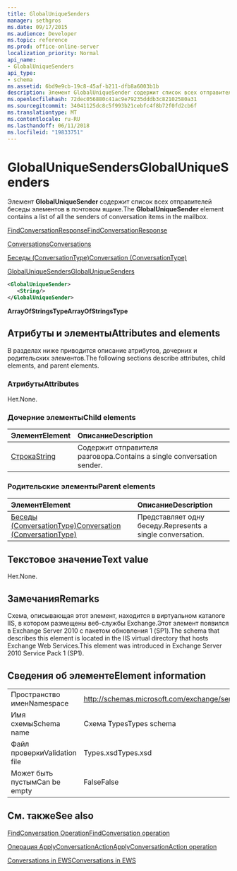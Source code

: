 ```yaml
---
title: GlobalUniqueSenders
manager: sethgros
ms.date: 09/17/2015
ms.audience: Developer
ms.topic: reference
ms.prod: office-online-server
localization_priority: Normal
api_name:
- GlobalUniqueSenders
api_type:
- schema
ms.assetid: 6bd9e9cb-19c8-45af-b211-dfb8a6003b1b
description: Элемент GlobalUniqueSender содержит список всех отправителей беседы элементов в почтовом ящике.
ms.openlocfilehash: 72dec056880c41ac9e79235dddb3c82102580a31
ms.sourcegitcommit: 34041125dc8c5f993b21cebfc4f8b72f0fd2cb6f
ms.translationtype: MT
ms.contentlocale: ru-RU
ms.lasthandoff: 06/11/2018
ms.locfileid: "19833751"
---
```

# <a name="globaluniquesenders"></a><span data-ttu-id="c333d-103">GlobalUniqueSenders</span><span class="sxs-lookup"><span data-stu-id="c333d-103">GlobalUniqueSenders</span></span>

<span data-ttu-id="c333d-104">Элемент **GlobalUniqueSender** содержит список всех отправителей беседы элементов в почтовом ящике.</span><span class="sxs-lookup"><span data-stu-id="c333d-104">The **GlobalUniqueSender** element contains a list of all the senders of conversation items in the mailbox.</span></span> 
  
[<span data-ttu-id="c333d-105">FindConversationResponse</span><span class="sxs-lookup"><span data-stu-id="c333d-105">FindConversationResponse</span></span>](findconversationresponse.md)
  
[<span data-ttu-id="c333d-106">Conversations</span><span class="sxs-lookup"><span data-stu-id="c333d-106">Conversations</span></span>](conversations-ex15websvcsotherref.md)
  
[<span data-ttu-id="c333d-107">Беседы (ConversationType)</span><span class="sxs-lookup"><span data-stu-id="c333d-107">Conversation (ConversationType)</span></span>](conversation-conversationtype.md)
  
[<span data-ttu-id="c333d-108">GlobalUniqueSenders</span><span class="sxs-lookup"><span data-stu-id="c333d-108">GlobalUniqueSenders</span></span>](globaluniquesenders.md)
  
```XML
<GlobalUniqueSender>
   <String/>
</GlobalUniqueSender>
```

 <span data-ttu-id="c333d-109">**ArrayOfStringsType**</span><span class="sxs-lookup"><span data-stu-id="c333d-109">**ArrayOfStringsType**</span></span>
## <a name="attributes-and-elements"></a><span data-ttu-id="c333d-110">Атрибуты и элементы</span><span class="sxs-lookup"><span data-stu-id="c333d-110">Attributes and elements</span></span>

<span data-ttu-id="c333d-111">В разделах ниже приводится описание атрибутов, дочерних и родительских элементов.</span><span class="sxs-lookup"><span data-stu-id="c333d-111">The following sections describe attributes, child elements, and parent elements.</span></span>
  
### <a name="attributes"></a><span data-ttu-id="c333d-112">Атрибуты</span><span class="sxs-lookup"><span data-stu-id="c333d-112">Attributes</span></span>

<span data-ttu-id="c333d-113">Нет.</span><span class="sxs-lookup"><span data-stu-id="c333d-113">None.</span></span>
  
### <a name="child-elements"></a><span data-ttu-id="c333d-114">Дочерние элементы</span><span class="sxs-lookup"><span data-stu-id="c333d-114">Child elements</span></span>

|<span data-ttu-id="c333d-115">**Элемент**</span><span class="sxs-lookup"><span data-stu-id="c333d-115">**Element**</span></span>|<span data-ttu-id="c333d-116">**Описание**</span><span class="sxs-lookup"><span data-stu-id="c333d-116">**Description**</span></span>|
|:-----|:-----|
|[<span data-ttu-id="c333d-117">Строка</span><span class="sxs-lookup"><span data-stu-id="c333d-117">String</span></span>](string.md) <br/> |<span data-ttu-id="c333d-118">Содержит отправителя разговора.</span><span class="sxs-lookup"><span data-stu-id="c333d-118">Contains a single conversation sender.</span></span>  <br/> |
   
### <a name="parent-elements"></a><span data-ttu-id="c333d-119">Родительские элементы</span><span class="sxs-lookup"><span data-stu-id="c333d-119">Parent elements</span></span>

|<span data-ttu-id="c333d-120">**Элемент**</span><span class="sxs-lookup"><span data-stu-id="c333d-120">**Element**</span></span>|<span data-ttu-id="c333d-121">**Описание**</span><span class="sxs-lookup"><span data-stu-id="c333d-121">**Description**</span></span>|
|:-----|:-----|
|[<span data-ttu-id="c333d-122">Беседы (ConversationType)</span><span class="sxs-lookup"><span data-stu-id="c333d-122">Conversation (ConversationType)</span></span>](conversation-conversationtype.md) <br/> |<span data-ttu-id="c333d-123">Представляет одну беседу.</span><span class="sxs-lookup"><span data-stu-id="c333d-123">Represents a single conversation.</span></span>  <br/> |
   
## <a name="text-value"></a><span data-ttu-id="c333d-124">Текстовое значение</span><span class="sxs-lookup"><span data-stu-id="c333d-124">Text value</span></span>

<span data-ttu-id="c333d-125">Нет.</span><span class="sxs-lookup"><span data-stu-id="c333d-125">None.</span></span>
  
## <a name="remarks"></a><span data-ttu-id="c333d-126">Замечания</span><span class="sxs-lookup"><span data-stu-id="c333d-126">Remarks</span></span>

<span data-ttu-id="c333d-127">Схема, описывающая этот элемент, находится в виртуальном каталоге IIS, в котором размещены веб-службы Exchange.Этот элемент появился в Exchange Server 2010 с пакетом обновления 1 (SP1).</span><span class="sxs-lookup"><span data-stu-id="c333d-127">The schema that describes this element is located in the IIS virtual directory that hosts Exchange Web Services.This element was introduced in Exchange Server 2010 Service Pack 1 (SP1).</span></span>
  
## <a name="element-information"></a><span data-ttu-id="c333d-128">Сведения об элементе</span><span class="sxs-lookup"><span data-stu-id="c333d-128">Element information</span></span>

|||
|:-----|:-----|
|<span data-ttu-id="c333d-129">Пространство имен</span><span class="sxs-lookup"><span data-stu-id="c333d-129">Namespace</span></span>  <br/> |http://schemas.microsoft.com/exchange/services/2006/types  <br/> |
|<span data-ttu-id="c333d-130">Имя схемы</span><span class="sxs-lookup"><span data-stu-id="c333d-130">Schema name</span></span>  <br/> |<span data-ttu-id="c333d-131">Схема Types</span><span class="sxs-lookup"><span data-stu-id="c333d-131">Types schema</span></span>  <br/> |
|<span data-ttu-id="c333d-132">Файл проверки</span><span class="sxs-lookup"><span data-stu-id="c333d-132">Validation file</span></span>  <br/> |<span data-ttu-id="c333d-133">Types.xsd</span><span class="sxs-lookup"><span data-stu-id="c333d-133">Types.xsd</span></span>  <br/> |
|<span data-ttu-id="c333d-134">Может быть пустым</span><span class="sxs-lookup"><span data-stu-id="c333d-134">Can be empty</span></span>  <br/> |<span data-ttu-id="c333d-135">False</span><span class="sxs-lookup"><span data-stu-id="c333d-135">False</span></span>  <br/> |
   
## <a name="see-also"></a><span data-ttu-id="c333d-136">См. также</span><span class="sxs-lookup"><span data-stu-id="c333d-136">See also</span></span>



[<span data-ttu-id="c333d-137">FindConversation Operation</span><span class="sxs-lookup"><span data-stu-id="c333d-137">FindConversation operation</span></span>](findconversation-operation.md)
  
[<span data-ttu-id="c333d-138">Операция ApplyConversationAction</span><span class="sxs-lookup"><span data-stu-id="c333d-138">ApplyConversationAction operation</span></span>](applyconversationaction-operation.md)


[<span data-ttu-id="c333d-139">Conversations in EWS</span><span class="sxs-lookup"><span data-stu-id="c333d-139">Conversations in EWS</span></span>](http://msdn.microsoft.com/library/91e64629-db6c-4c94-9dcb-d386232e8467%28Office.15%29.aspx)

